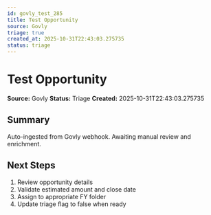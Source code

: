 ```yaml
---
id: govly_test_285
title: Test Opportunity
source: Govly
triage: true
created_at: 2025-10-31T22:43:03.275735
status: triage
---
```


# Test Opportunity

**Source:** Govly
**Status:** Triage
**Created:** 2025-10-31T22:43:03.275735

## Summary

Auto-ingested from Govly webhook. Awaiting manual review and enrichment.

## Next Steps

1. Review opportunity details
2. Validate estimated amount and close date
3. Assign to appropriate FY folder
4. Update triage flag to false when ready
